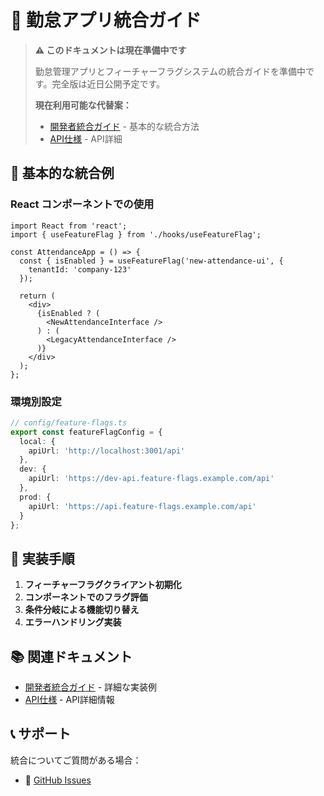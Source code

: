 # 🔗 勤怠アプリ統合ガイド

> **⚠️ このドキュメントは現在準備中です**
> 
> 勤怠管理アプリとフィーチャーフラグシステムの統合ガイドを準備中です。完全版は近日公開予定です。
> 
> **現在利用可能な代替案：**
> - [開発者統合ガイド](../developers/examples/README.md) - 基本的な統合方法
> - [API仕様](../developers/api-reference.md) - API詳細

## 🎯 基本的な統合例

### React コンポーネントでの使用

```tsx
import React from 'react';
import { useFeatureFlag } from './hooks/useFeatureFlag';

const AttendanceApp = () => {
  const { isEnabled } = useFeatureFlag('new-attendance-ui', {
    tenantId: 'company-123'
  });

  return (
    <div>
      {isEnabled ? (
        <NewAttendanceInterface />
      ) : (
        <LegacyAttendanceInterface />
      )}
    </div>
  );
};
```

### 環境別設定

```typescript
// config/feature-flags.ts
export const featureFlagConfig = {
  local: {
    apiUrl: 'http://localhost:3001/api'
  },
  dev: {
    apiUrl: 'https://dev-api.feature-flags.example.com/api'
  },
  prod: {
    apiUrl: 'https://api.feature-flags.example.com/api'
  }
};
```

## 🚀 実装手順

1. **フィーチャーフラグクライアント初期化**
2. **コンポーネントでのフラグ評価**
3. **条件分岐による機能切り替え**
4. **エラーハンドリング実装**

## 📚 関連ドキュメント

- [開発者統合ガイド](../developers/examples/README.md) - 詳細な実装例
- [API仕様](../developers/api-reference.md) - API詳細情報

## 📞 サポート

統合についてご質問がある場合：
- 📧 [GitHub Issues](https://github.com/your-org/feature-flag-system/issues)